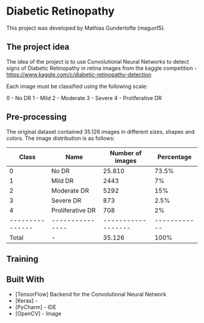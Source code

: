 # Diabetic Retinopathy

This project was developed by Mathias Gundertofte (magun15).



## The project idea


The idea of the project is to use Convolutional Neural Networks to detect signs of Diabetic Retinopathy in retina images from the kaggle competition - https://www.kaggle.com/c/diabetic-retinopathy-detection

Each image must be classified using the following scale:

0 - No DR
1 - Mild
2 - Moderate
3 - Severe
4 - Proliferative DR


## Pre-processing

The original dataset contained 35.126 images in different sizes, shapes and colors. The image distribution is as follows:

| Class         | Name          | Number of images | Percentage |
| ------------- | ------------- | ---------------- | ---------- |
| 0             | No DR         | 25.810           | 73.5%      |
| 1             | Mild DR       | 2443             | 7%         |
| 2             | Moderate DR   | 5292             | 15%        |
| 3             | Severe DR     | 873              | 2.5%       |
| 4             | Proliferative DR | 708           | 2%         |
|---------------|---------------|------------------|------------|
|Total          | -             | 35.126           | 100%       |

## Training

## Built With

* [TensorFlow] Backend for the Convolutional Neural Network
* [Keras] - 
* [PyCharm] - IDE
* [OpenCV] - Image

